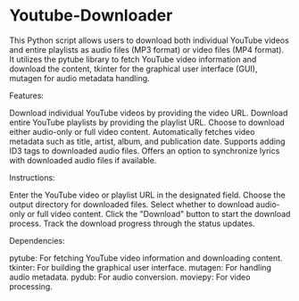 # Youtube-Downloader
This Python script allows users to download both individual YouTube videos and entire playlists as audio files (MP3 format) or video files (MP4 format). It utilizes the pytube library to fetch YouTube video information and download the content, tkinter for the graphical user interface (GUI), mutagen for audio metadata handling.

Features:

Download individual YouTube videos by providing the video URL.
Download entire YouTube playlists by providing the playlist URL.
Choose to download either audio-only or full video content.
Automatically fetches video metadata such as title, artist, album, and publication date.
Supports adding ID3 tags to downloaded audio files.
Offers an option to synchronize lyrics with downloaded audio files if available.

Instructions:

Enter the YouTube video or playlist URL in the designated field.
Choose the output directory for downloaded files.
Select whether to download audio-only or full video content.
Click the "Download" button to start the download process.
Track the download progress through the status updates.

Dependencies:

pytube: For fetching YouTube video information and downloading content.
tkinter: For building the graphical user interface.
mutagen: For handling audio metadata.
pydub: For audio conversion.
moviepy: For video processing.
